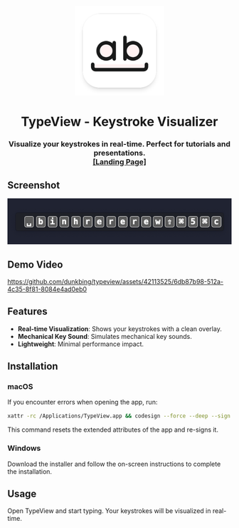 #
<p align="center">
<img src="./website/icon.png" width="200" height="200" />
<h1 align="center">TypeView - Keystroke Visualizer</h1>
<h3 align="center">Visualize your keystrokes in real-time. Perfect for tutorials and presentations.
<br>
<a href="https://typeview.db99.dev/">[Landing Page]</a>
</p>

## Screenshot
<p align="center">
<picture>
  <source media="(prefers-color-scheme: dark)" srcset="./website/sc.png">
  <img alt="TypeView Screenshots" src="./website/sc.png" width="840"/>
</picture>
</p>

## Demo Video
https://github.com/dunkbing/typeview/assets/42113525/6db87b98-512a-4c35-8f81-8084e4ad0eb0

## Features

- **Real-time Visualization**: Shows your keystrokes with a clean overlay.
- **Mechanical Key Sound**: Simulates mechanical key sounds.
- **Lightweight**: Minimal performance impact.

## Installation

### macOS

If you encounter errors when opening the app, run:

```bash
xattr -rc /Applications/TypeView.app && codesign --force --deep --sign - /Applications/TypeView.app
```

This command resets the extended attributes of the app and re-signs it.

### Windows

Download the installer and follow the on-screen instructions to complete the installation.

## Usage

Open TypeView and start typing. Your keystrokes will be visualized in real-time.

